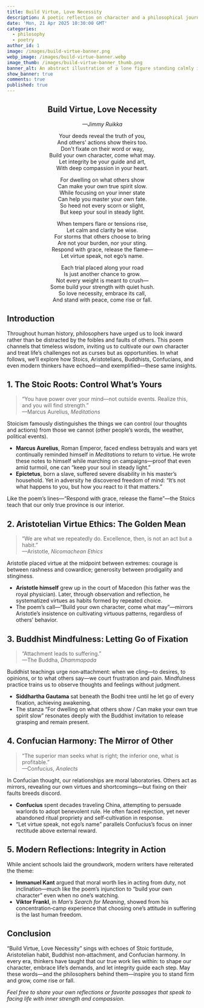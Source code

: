 ```yaml
---
title: Build Virtue, Love Necessity
description: A poetic reflection on character and a philosophical journey through Stoicism, Buddhism, Aristotle, Confucius, and more. This post explores the wisdom of focusing on one’s own integrity rather than being consumed by others' actions.
date: 'Mon, 21 Apr 2025 10:30:00 GMT'
categories:
  - philosophy
  - poetry
author_id: 1
image: /images/build-virtue-banner.png
webp_image: /images/build-virtue-banner.webp
image_thumb: /images/build-virtue-banner_thumb.png
banner_alt: An abstract illustration of a lone figure standing calmly in a storm, surrounded by classical pillars and books, symbolizing the enduring inner strength drawn from philosophy and virtue.
show_banner: true
comments: true
published: true
---
```


<div style="text-align: center;">

## Build Virtue, Love Necessity  
*—Jimmy Ruikka*

Your deeds reveal the truth of you,  
And others' actions show theirs too.  
Don't fixate on their word or way,  
Build your own character, come what may.  
Let integrity be your guide and art,  
With deep compassion in your heart.

For dwelling on what others show  
Can make your own true spirit slow.  
While focusing on your inner state  
Can help you master your own fate.  
So heed not every scorn or slight,  
But keep your soul in steady light.

When tempers flare or tensions rise,  
Let calm and clarity be wise.  
For storms that others choose to bring  
Are not your burden, nor your sting.  
Respond with grace, release the flame—  
Let virtue speak, not ego’s name.

Each trial placed along your road  
Is just another chance to grow.  
Not every weight is meant to crush—  
Some build your strength with quiet hush.  
So love necessity, embrace its call,  
And stand with peace, come rise or fall.
</div>

## Introduction  

Throughout human history, philosophers have urged us to look inward rather than be distracted by the foibles and faults of others. This poem channels that timeless wisdom, inviting us to cultivate our own character and treat life’s challenges not as curses but as opportunities. In what follows, we’ll explore how Stoics, Aristotelians, Buddhists, Confucians, and even modern thinkers have echoed—and exemplified—these same insights.

## 1. The Stoic Roots: Control What’s Yours  

> “You have power over your mind—not outside events. Realize this, and you will find strength.”  
> —Marcus Aurelius, *Meditations*  

Stoicism famously distinguishes the things we can control (our thoughts and actions) from those we cannot (other people’s words, the weather, political events).  
- **Marcus Aurelius**, Roman Emperor, faced endless betrayals and wars yet continually reminded himself in *Meditations* to return to virtue. He wrote these notes to himself while marching on campaigns—proof that even amid turmoil, one can “keep your soul in steady light.”  
- **Epictetus**, born a slave, suffered severe disability in his master’s household. Yet in adversity he discovered freedom of mind: “It’s not what happens to you, but how you react to it that matters.”  

Like the poem’s lines—“Respond with grace, release the flame”—the Stoics teach that our only true province is our interior.


## 2. Aristotelian Virtue Ethics: The Golden Mean  

> “We are what we repeatedly do. Excellence, then, is not an act but a habit.”  
> —Aristotle, *Nicomachean Ethics*  

Aristotle placed virtue at the midpoint between extremes: courage is between rashness and cowardice; generosity between prodigality and stinginess.  
- **Aristotle himself** grew up in the court of Macedon (his father was the royal physician). Later, through observation and reflection, he systematized virtues as habits formed by repeated choice.  
- The poem’s call—“Build your own character, come what may”—mirrors Aristotle’s insistence on cultivating virtuous patterns, regardless of others’ behavior.

## 3. Buddhist Mindfulness: Letting Go of Fixation  

> “Attachment leads to suffering.”  
> —The Buddha, *Dhammapada*  

Buddhist teachings urge non‑attachment: when we cling—to desires, to opinions, or to what others say—we court frustration and pain. Mindfulness practice trains us to observe thoughts and feelings without judgment.  
- **Siddhartha Gautama** sat beneath the Bodhi tree until he let go of every fixation, achieving awakening.  
- The stanza “For dwelling on what others show / Can make your own true spirit slow” resonates deeply with the Buddhist invitation to release grasping and remain present.


## 4. Confucian Harmony: The Mirror of Other  

> “The superior man seeks what is right; the inferior one, what is profitable.”  
> —Confucius, *Analects*  

In Confucian thought, our relationships are moral laboratories. Others act as mirrors, revealing our own virtues and shortcomings—but fixing on their faults breeds discord.  
- **Confucius** spent decades traveling China, attempting to persuade warlords to adopt benevolent rule. He often faced rejection, yet never abandoned ritual propriety and self‑cultivation in response.  
- “Let virtue speak, not ego’s name” parallels Confucius’s focus on inner rectitude above external reward.


## 5. Modern Reflections: Integrity in Action  

While ancient schools laid the groundwork, modern writers have reiterated the theme:  
- **Immanuel Kant** argued that moral worth lies in acting from duty, not inclination—much like the poem’s injunction to “build your own character” even when no one’s watching.  
- **Viktor Frankl**, in *Man’s Search for Meaning*, showed from his concentration‑camp experience that choosing one’s attitude in suffering is the last human freedom.  


## Conclusion  

“Build Virtue, Love Necessity” sings with echoes of Stoic fortitude, Aristotelian habit, Buddhist non‑attachment, and Confucian harmony. In every era, thinkers have taught that our true work lies within: to shape our character, embrace life’s demands, and let integrity guide each step. May these words—and the philosophers behind them—inspire you to stand firm and grow, come rise or fall.


*Feel free to share your own reflections or favorite passages that speak to facing life with inner strength and compassion.*
